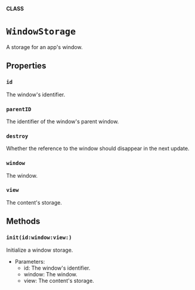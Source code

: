 **CLASS**

# `WindowStorage`

A storage for an app's window.

## Properties
### `id`

The window's identifier.

### `parentID`

The identifier of the window's parent window.

### `destroy`

Whether the reference to the window should disappear in the next update.

### `window`

The window.

### `view`

The content's storage.

## Methods
### `init(id:window:view:)`

Initialize a window storage.
- Parameters:
  - id: The window's identifier.
  - window: The window.
  - view: The content's storage.
